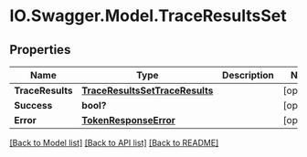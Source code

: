 # IO.Swagger.Model.TraceResultsSet
## Properties

Name | Type | Description | Notes
------------ | ------------- | ------------- | -------------
**TraceResults** | [**TraceResultsSetTraceResults**](TraceResultsSetTraceResults.md) |  | [optional] 
**Success** | **bool?** |  | [optional] 
**Error** | [**TokenResponseError**](TokenResponseError.md) |  | [optional] 

[[Back to Model list]](../README.md#documentation-for-models) [[Back to API list]](../README.md#documentation-for-api-endpoints) [[Back to README]](../README.md)

